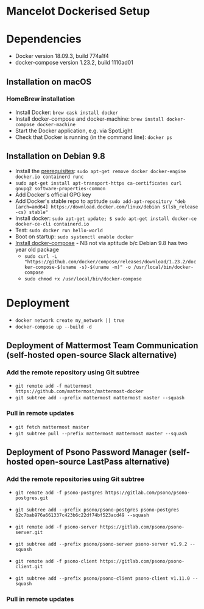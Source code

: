 # Mancelot Dockerised Setup

# Dependencies
- Docker version 18.09.3, build 774a1f4
- docker-compose version 1.23.2, build 1110ad01

## Installation on macOS
### HomeBrew installation
- Install Docker: `brew cask install docker`
- Install docker-compose and docker-machine: `brew install docker-compose docker-machine`
- Start the Docker application, e.g. via SpotLight
- Check that Docker is running (in the command line): `docker ps`

## Installation on Debian 9.8
- Install the [prerequisites](https://docs.docker.com/install/linux/docker-ce/debian/#prerequisites): `sudo apt-get remove docker docker-engine docker.io containerd runc`
- `sudo apt-get install apt-transport-https ca-certificates curl gnupg2 software-properties-common`
- Add Docker's official GPG key
- Add Docker's stable repo to aptitude `sudo add-apt-repository "deb [arch=amd64] https://download.docker.com/linux/debian $(lsb_release -cs) stable"`
- Install docker: `sudo apt-get update; $ sudo apt-get install docker-ce docker-ce-cli containerd.io`
- Test: `sudo docker run hello-world`
- Boot on startup: `sudo systemctl enable docker`
- [Install docker-compose](https://github.com/docker/compose/releases) - NB not via aptitude b/c Debian 9.8 has two year old package
  - `sudo curl -L "https://github.com/docker/compose/releases/download/1.23.2/docker-compose-$(uname -s)-$(uname -m)" -o /usr/local/bin/docker-compose`
  - `sudo chmod +x /usr/local/bin/docker-compose`


# Deployment
- `docker network create my_network || true`
- `docker-compose up --build -d`


## Deployment of Mattermost Team Communication (self-hosted open-source Slack alternative)
### Add the remote repository using Git subtree
- `git remote add -f mattermost https://github.com/mattermost/mattermost-docker`
- `git subtree add --prefix mattermost mattermost master --squash`
### Pull in remote updates
- `git fetch mattermost master`
- `git subtree pull --prefix mattermost mattermost master --squash`

## Deployment of Psono Password Manager (self-hosted open-source LastPass alternative)
### Add the remote repositories using Git subtree
- `git remote add -f psono-postgres https://gitlab.com/psono/psono-postgres.git`
- `git subtree add --prefix psono/psono-postgres psono-postgres b2c7bab976a661337c423b6c22df74bf523acd49 --squash`

- `git remote add -f psono-server https://gitlab.com/psono/psono-server.git`
- `git subtree add --prefix psono/psono-server psono-server v1.9.2 --squash`

- `git remote add -f psono-client https://gitlab.com/psono/psono-client.git`
- `git subtree add --prefix psono/psono-client psono-client v1.11.0 --squash`
### Pull in remote updates
